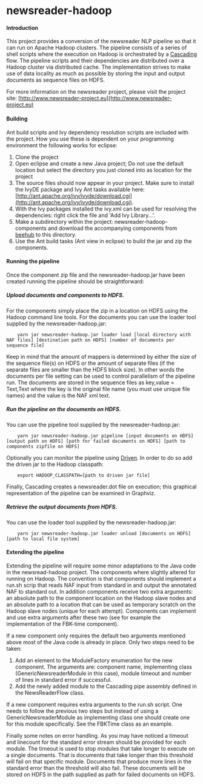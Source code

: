 newsreader-hadoop
=================

#### Introduction
This project provides a conversion of the newsreader NLP pipeline so that it can run on Apache Hadoop clusters. The pipeline consists of a series of shell scripts where the execution on Hadoop is orchestrated by 
a [Cascading](http://www.cascading.org) flow. The pipeline scripts and their dependencies are distributed over a Hadoop cluster via distributed cache. The implementation strives to make use of data locality as much as possible by storing the input and output documents as sequence files on HDFS.

For more information on the newsreader project, please visit the project site: [http://www.newsreader-project.eu](http://www.newsreader-project.eu)

#### Building

Ant build scripts and Ivy dependency resolution scripts are included with the project. How you use these is dependent on your programming environment the 
following works for eclipse:

1. Clone the project
2. Open eclipse and create a new Java project; Do not use the default location but select the directory you just cloned into as location for the project
3. The source files should now appear in your project. Make sure to install the IvyDE package and Ivy Ant tasks available here: [http://ant.apache.org/ivy/ivyde/download.cgi](http://ant.apache.org/ivy/ivyde/download.cgi). 
4. With the Ivy packages installed the ivy.xml can be used for resolving the dependencies: right click the file and 'Add Ivy Library...'.
5. Make a subdirectory within the project: newsreader-hadoop-components and download the accompanying components from [beehub](https://beehub.nl/Newsreader/newsreader-hadoop-components) to this directory. 
6. Use the Ant build tasks (Ant view in eclipse) to build the jar and zip the components.

#### Running the pipeline

Once the component zip file and the newsreader-hadoop.jar have been created running the pipeline should be straightforward:

##### Upload documents and components to HDFS. 

For the components simply place the zip in a location on HDFS using the Hadoop command line tools. For the documents you can use the loader tool supplied by the newsreader-hadoop.jar: 

		yarn jar newsreader-hadoop.jar loader load [local directory with NAF files] [destination path on HDFS] [number of documents per sequence file]
    
Keep in mind that the amount of mappers is determined by either the size of the sequence file(s) on HDFS or the amount of separate files (if the separate files are smaller than the HDFS block size). In other words the documents per file setting can be used to control parallelism of the pipeline run. The documents
are stored in the sequence files as key,value = Text,Text where the key is the original file name (you must use unique file names) and the value is the NAF xml text.

##### Run the pipeline on the documents on HDFS.

You can use the pipeline tool supplied by the newsreader-hadoop.jar: 

		yarn jar newsreader-hadoop.jar pipeline [input documents on HDFS] [output path on HDFS] [path for failed documents on HDFS] [path to components zipfile on HDFS]

Optionally you can monitor the pipeline using [Driven](http://www.cascading.org/2014/02/14/driven-for-cascading/). In order to do so add the driven jar to the Hadoop classpath:

		export HADOOP_CLASSPATH=[path to driven jar file]

Finally, Cascading creates a newsreader.dot file on execution; this graphical representation of the pipeline can be examined in Graphviz.

##### Retrieve the output documents from HDFS. 

You can use the loader tool supplied by the newsreader-hadoop.jar: 

		yarn jar newsreader-hadoop.jar loader unload [documents on HDFS] [path to local file system]
    
#### Extending the pipeline

Extending the pipeline will require some minor adaptations to the Java code in the newsread-hadoop project. The components where slightly altered for running on Hadoop. The convention is that 
components should implement a run.sh scrip that reads NAF input from standard in and output the annotated NAF to standard out. In addition components receive two extra arguments: an absolute path to the
component location on the Hadoop slave nodes and an absolute path to a location that can be used as temporary scratch on the Hadoop slave nodes (unique for each attempt). Components can implement and use extra arguments after these two 
(see for example the implementation of the FBK-time component).

If a new component only requires the default two arguments mentioned above most of the Java code is already in place. Only two steps need to be taken:

1. Add an element to the ModuleFactory enumeration for the new component. The arguments are: component name, implementing class (GenericNewsreaderModule in this case), module timeout and number of lines in standard error if successful.
2. Add the newly added module to the Cascading pipe assembly defined in the NewsReaderFlow class.

If a new component requires extra arguments to the run.sh script. One needs to follow the previous two steps but instead of using a GenericNewsreaderModule as implementing class one should create one for this module specifically. See the FBKTime class as an example.

Finally some notes on error handling. As you may have noticed a timeout and linecount for the standard error stream should be provided for each module. The timeout is used to stop modules that take longer to execute on a single documents. That is documents that take longer than this threshold will fail on that specific module. Documents
that produce more lines in the standard error than the threshold will also fail. These documents will be stored on HDFS in the path supplied as path for failed documents on HDFS.